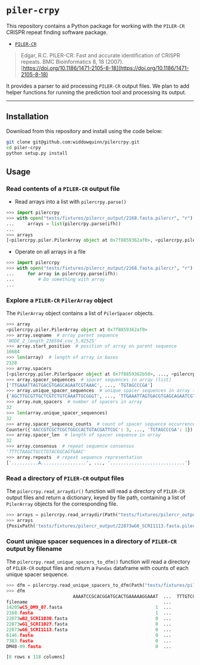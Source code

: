 # `piler-crpy`

This repository contains a Python package for working with the `PILER-CR` CRISPR repeat finding software package.

- [`PILER-CR`](http://www.drive5.com/pilercr/)

> Edgar, R.C. PILER-CR: Fast and accurate identification of CRISPR repeats. BMC Bioinformatics 8, 18 (2007). [https://doi.org/10.1186/1471-2105-8-18](https://doi.org/10.1186/1471-2105-8-18)

It provides a parser to aid processing `PILER-CR` output files. We plan to add helper functions for running the prediction tool and processing its output.

---------------------------

## Installation

Download from this repository and install using the code below:

```bash
git clone git@github.com:widdowquinn/pilercrpy.git
cd piler-crpy
python setup.py install
```

## Usage

### Read contents of a `PILER-CR` output file

- Read arrays into a list with `pilercrpy.parse()`

```python
>>> import pilercrpy
>>> with open("tests/fixtures/pilercr_output/2168.fasta.pilercr", "r") as ifh:
...     arrays = list(pilercrpy.parse(ifh))
... 
>>> arrays
[<pilercrpy.piler.PilerArray object at 0x7f8859362af0>, <pilercrpy.piler.PilerArray object at 0x7f885922bbb0>]
```

- Operate on all arrays in a file

```python
>>> import pilercrpy
>>> with open("tests/fixtures/pilercr_output/2168.fasta.pilercr", "r") as ifh:
...     for array in pilercrpy.parse(ifh):
...         # Do something with array
... 
```

### Explore a `PILER-CR` `PilerArray` object

The `PilerArray` object contains a list of `PilerSpacer` objects.

```python
>>> array
<pilercrpy.piler.PilerArray object at 0x7f8859362af0>
>>> array.seqname  # array parent sequence
'NODE_2_length_236594_cov_5.82525'
>>> array.start_position  # position of array on parent sequence
16684
>>> len(array)  # length of array in bases
2128
>>> array.spacers
[<pilercrpy.piler.PilerSpacer object at 0x7f8859362b50>, ..., <pilercrpy.piler.PilerSpacer object at 0x7f885922b970>]
>>> array.spacer_sequences  # spacer sequences in array (list)
['TTGAAATTAGTGACGTGAGCAGAATCGTAAAC', ..., 'TGTAGCCCGA']
>>> array.unique_spacer_sequences  # unique spacer sequences in array (set)
{'AGCTTGCGTTGCTCGTCTGTCAAATTGCGGGT', ..., 'TTGAAATTAGTGACGTGAGCAGAATCGTAAAC'}
>>> array.num_spacers  # number of spacers in array
32
>>> len(array.unique_spacer_sequences)
32
>>> array.spacer_sequence_counts  # count of spacer sequence occurrences (Counter)
Counter({'AACCGTCGCTCGCTGGCCACTGTACGATTCGC': 3, ..., 'TGTAGCCCGA': 1})
>>> array.spacer_len  # length of spacer sequence in array
32
>>> array.consensus  # repeat sequence consensus
'TTTCTAAGCTGCCTGTACGGCAGTGAAC'
>>> array.repeats  # repeat sequence representation
['..........A.................', ..., '............................']
```

### Read a directory of `PILER-CR` output files

The `pilercrpy.read_arraydir()` function will read a directory of `PILER-CR` output files and return a dictionary, keyed by file path, containing a list of `PilerArray` objects for the corresponding file.

```python
>>> arrays = pilercrpy.read_arraydir(Path("tests/fixtures/pilercr_output/"))
>>> arrays
{PosixPath('tests/fixtures/pilercr_output/22873wG6_SCRI1113.fasta.pilercr'): [<pilercrpy.piler.PilerArray object at 0x7fc0103a1820>], ..., PosixPath('tests/fixtures/pilercr_output/22873wB2_SCRI1030.fasta.pilercr'): [<pilercrpy.piler.PilerArray object at 0x7fc011fc4d90>, <pilercrpy.piler.PilerArray object at 0x7fc011fc87f0>]}
```

### Count unique spacer sequences in a directory of `PILER-CR` output by filename

The `pilercrpy.read_unique_spacers_to_dfm()` function will read a directory of `PILER-CR` output files and return a `Pandas` dataframe with counts of each unique spacer sequence.

```python
>>> dfm = pilercrpy.read_unique_spacers_to_dfm(Path("tests/fixtures/pilercr_output/"))
>>> dfm
                         AAAATCCGCACGGATGCACTGAAAAAGGAAAT  ...  TTTGTCCTTGAGCCTGACCGCTTCCGCCATCG
filename                                                   ...                                  
14205wC5_DM9_07.fasta                                   1  ...                                 0
2168.fasta                                              1  ...                                 0
22873wB2_SCRI1030.fasta                                 0  ...                                 0
22873wG1_SCRI1027.fasta                                 0  ...                                 0
22873wG6_SCRI1113.fasta                                 0  ...                                 0
6146.fasta                                              0  ...                                 0
7383.fasta                                              0  ...                                 0
DM48-09.fasta                                           0  ...                                 1

[8 rows x 118 columns]
```
